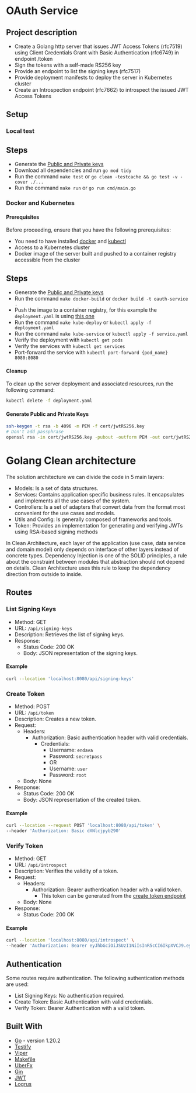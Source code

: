 # OAuth Service

## Project description

*    Create a Golang http server that issues JWT Access Tokens (rfc7519) using Client Credentials Grant with Basic Authentication (rfc6749) in endpoint /token
*    Sign the tokens with a self-made RS256 key
*    Provide an endpoint to list the signing keys (rfc7517)
*    Provide deployment manifests to deploy the server in Kubernetes cluster
*    Create an Introspection endpoint (rfc7662) to introspect the issued JWT Access Tokens

## Setup

### Local test

## Steps

* Generate the [Public and Private keys](#generate-public-and-private-keys)
* Download all dependencies and run `go mod tidy`
* Run the command `make test` or `go clean -testcache && go test -v -cover ./...`
* Run the command `make run` or `go run cmd/main.go`

### Docker and Kubernetes

#### Prerequisites

Before proceeding, ensure that you have the following prerequisites:

- You need to have installed [docker](https://docs.docker.com/engine/install/) and [kubectl](https://kubernetes.io/docs/tasks/tools/)
- Access to a Kubernetes cluster
- Docker image of the server built and pushed to a container registry accessible from the cluster

## Steps

* Generate the [Public and Private keys](#generate-public-and-private-keys)
* Run the command `make docker-build` or `docker build -t oauth-service .`
* Push the image to a container registry, for this example the `deployment.yaml` is using [this one](docker.io/jsovalles/oauth-service:latest)
* Run the command `make kube-deploy` or `kubectl apply -f deployment.yaml`
* Run the command `make kube-service` or `kubectl apply -f service.yaml`
* Verify the deployment with `kubectl get pods`
* Verify the services with `kubectl get services`
* Port-forward the service with `kubectl port-forward {pod_name} 8080:8080`


#### Cleanup
To clean up the server deployment and associated resources, run the following command:

```bash
kubectl delete -f deployment.yaml
```

#### Generate Public and Private Keys

```bash
ssh-keygen -t rsa -b 4096 -m PEM -f cert/jwtRS256.key
# Don't add passphrase
openssl rsa -in cert/jwtRS256.key -pubout -outform PEM -out cert/jwtRS256.key.pub
```

# Golang Clean architecture

The solution architecture we can divide the code in 5 main layers:

- Models: Is a set of data structures.
- Services: Contains application specific business rules. It encapsulates and implements all the use cases of the system.
- Controllers: Is a set of adapters that convert data from the format most convenient for the use cases and models.
- Utils and Config: Is generally composed of frameworks and tools.
- Token: Provides an implementation for generating and verifying JWTs using RSA-based signing methods

In Clean Architecture, each layer of the application (use case, data service and domain model) only depends on interface of other layers instead of concrete types. 
Dependency Injection is one of the SOLID principles, a rule about the constraint between modules that abstraction should not depend on details. 
Clean Architecture uses this rule to keep the dependency direction from outside to inside.

## Routes

### List Signing Keys

- Method: GET
- URL: `/api/signing-keys`
- Description: Retrieves the list of signing keys.
- Response:
    - Status Code: 200 OK
    - Body: JSON representation of the signing keys.

#### Example

```bash
curl --location 'localhost:8080/api/signing-keys'
```

### Create Token

- Method: POST
- URL: `/api/token`
- Description: Creates a new token.
- Request:
    - Headers:
        - Authorization: Basic authentication header with valid credentials.
          - Credentials:
            - Username: `endava`
            - Password: `secretpass`
            - OR
            - Username: `user`
            - Password: `root`
    - Body: None
- Response:
    - Status Code: 200 OK
    - Body: JSON representation of the created token.

#### Example

```bash
curl --location --request POST 'localhost:8080/api/token' \
--header 'Authorization: Basic dXNlcjpyb290'
```

### Verify Token

- Method: GET
- URL: `/api/introspect`
- Description: Verifies the validity of a token.
- Request:
    - Headers:
        - Authorization: Bearer authentication header with a valid token. 
          - This token can be generated from the [create token endpoint](#create-token)
    - Body: None
- Response:
    - Status Code: 200 OK

#### Example

```bash
curl --location 'localhost:8080/api/introspect' \
--header 'Authorization: Bearer eyJhbGciOiJSUzI1NiIsInR5cCI6IkpXVCJ9.eyJjbGllbnRJZCI6InVzZXIiLCJpc3N1ZWRBdCI6IjIwMjMtMDYtMTRUMTA6MjU6NTcuNDg1NzQ2Mi0wNTowMCIsImV4cGlyZWRBdCI6IjIwMjMtMDYtMTVUMTA6MjU6NTcuNDg1NzQ2Ni0wNTowMCJ9.1PiL_J6Y5DbsFOtJZYwvLzdCTU0WQuPzplHbPbugDrHGqAUYcbCLr40w-Bu3JLbqUXtWSB7uaJCKvHnZHreyoVCF8XcszKyAYRdU-tlHoPpKBiE_bXk-zD9DKIpJGFtqLXA_qIbwj0G8jwjdObfoz1dBcqVwLdF4Dqzi-JovJ5FCtaNGYv8mikgZmrcE7Nz8h-_l3bJCkMP2X-uGg1abT8wH3gfEkkimuhycPug9lHWuRmKvBOQH8agEpa6Vp2wrL-t3jeUY3Fx_6F0FnIeZ17zChn-6ZCTpwlyW6JGWL4PJWZNoXqtJzJwVGesllQXx9VqaAFgbnb6TOjINgk0Kx7qD57flj-k0XIgnl3S0SUwaIf6l8AdkLftWQjlWrfEO7e_4eCy5qW0f01DUF5UxMyr8n6VDt-3v4kIDtnL4rhVhn5CBbl70k4nHPFng2jxnz-sZtJv5i7xoEQry4mZspo2n7yB7mWprUxhVXxZjdBpvq--0whQPxyBiQGHRty9BV9QXFooMn8f8wd06cekuM8er6IRLd9DJO-cYSKtJLAt9yHPAWKJgpZL0DKFzdadER8UbpXa_QOYnhnZJ16pqKP_Ta_B9ddelTolC0hPUQFSixPN0jlDzHJGMulVy98kfZ0rK0BwyBTKiueukf-E42fqG7MOCEI09WThcmHu_YBQ'
```

## Authentication

Some routes require authentication. The following authentication methods are used:

- List Signing Keys: No authentication required.
- Create Token: Basic Authentication with valid credentials.
- Verify Token: Bearer Authentication with a valid token.

## Built With

- [Go](https://go.dev/) - version 1.20.2
- [Testify](https://github.com/stretchr/testify)
- [Viper](https://github.com/spf13/viper)
- [Makefile](https://www.gnu.org/software/make/manual/make.html#Introduction)
- [UberFx](https://github.com/uber-go/fx)
- [Gin](https://github.com/gin-gonic-gin)
- [JWT](https://github.com/golang-jwt/jwt/v4)
- [Logrus](https://github.com/sirupsen/logrus)